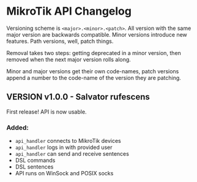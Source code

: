 # MikroTik API Changelog

Versioning scheme is `<major>.<minor>.<patch>`. All version with the
same major version are backwards compatible. Minor versions introduce 
new features. Path versions, well, patch things.

Removal takes two steps: getting deprecated in a minor version, then removed 
when the next major version rolls along.

Minor and major versions get their own code-names, patch versions
append a number to the code-name of the version they are patching.

## VERSION v1.0.0 - Salvator rufescens

First release! 
API is now usable. 

### Added: 
 - `api_handler` connects to MikroTik devices
 - `api_handler` logs in with provided user
 - `api_handler` can send and receive sentences
 - DSL commands 
 - DSL sentences
 - API runs on WinSock and POSIX socks
